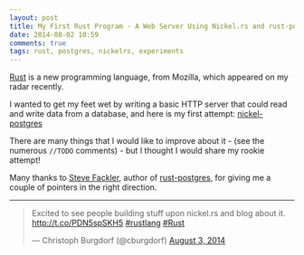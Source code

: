 ```yaml
---
layout: post
title: My First Rust Program - A Web Server Using Nickel.rs and rust-postgres
date: 2014-08-02 10:59
comments: true
tags: rust, postgres, nickelrs, experiments
---
```


[Rust](http://www.rust-lang.org/) is a new programming language,
from Mozilla, which appeared on my radar recently.

I wanted to get my feet wet by writing a basic HTTP server that could read and write data from a database,
and here is my first attempt:
[nickel-postgres](https://github.com/bguiz/rust-scratch/blob/0c843ac52b4de3ae83e44ca20df74923df2611d1/nickel-postgres/src/main.rs "Newbie code alert!")

There are many things that I would like to improve about it -
(see the numerous `//TODO` comments) -
but I thought I would share my rookie attempt!

Many thanks to [Steve Fackler](https://github.com/sfackler),
author of [rust-postgres](https://github.com/sfackler/rust-postgres),
for giving me a couple of pointers in the right direction.

----

<blockquote class="twitter-tweet" lang="en"><p>Excited to see people building stuff upon nickel.rs and blog about it. <a href="http://t.co/PDN5spSKH5">http://t.co/PDN5spSKH5</a> <a href="https://twitter.com/hashtag/rustlang?src=hash">#rustlang</a> <a href="https://twitter.com/hashtag/Rust?src=hash">#Rust</a></p>&mdash; Christoph Burgdorf (@cburgdorf) <a href="https://twitter.com/cburgdorf/statuses/496005695771525121">August 3, 2014</a></blockquote>

